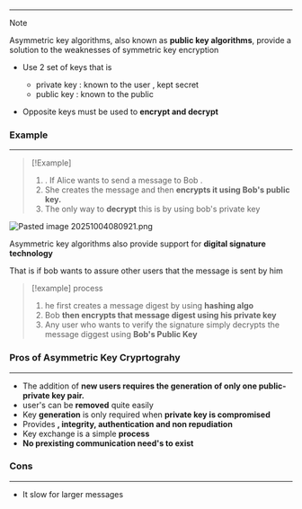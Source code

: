 ###
---
>[!note]
>Asymmetric key algorithms, also known as **public key algorithms**, provide a solution to the weaknesses of symmetric key encryption
>
>- Use 2 set of keys that is 
>	- private key : known to the user , kept secret 
>	- public key : known to the public 
>
>- Opposite keys must be used to **encrypt and decrypt** 

### Example 
---
>[!Example]
>1. . If Alice wants to send a message to Bob .
>2. She creates the message and then **encrypts it using Bob's public key.**
>3. The only way to **decrypt** this is by using bob's private key 

![Pasted image 20251004080921.png](Pasted%20image%2020251004080921.png)

Asymmetric key algorithms also provide support for **digital signature technology**

That is if bob wants to assure other users that the message is sent by him

>[!example] process
>1. he first creates a message digest by using **hashing algo**
>2. Bob **then encrypts that message digest using his private key**
>3. Any user who wants to verify the signature simply decrypts the message diggest using **Bob's Public Key**


### Pros of Asymmetric Key Cryprtograhy 
---
- The addition of **new users requires the generation of only one public-private key pair.**
- user's can be **removed** quite easily 
- Key **generation** is only required when **private key is compromised**
- Provides **, integrity, authentication and non repudiation**
- Key exchange is a simple **process**
- **No prexisting communication need's to exist**

### Cons 
---
- It slow for larger messages 

